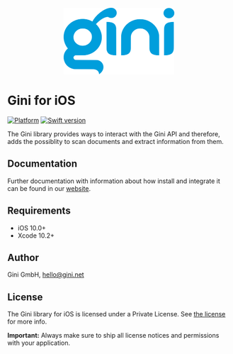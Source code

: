 <p align="center">
<img src="./Documentation/jazzy-theme/assets/img/repo-logo.png" width="250" height="150">
</p>

# Gini for iOS

[![Platform](https://img.shields.io/badge/platform-iOS-lightgrey.svg)]()
[![Swift version](https://img.shields.io/badge/swift-5.0-orange.svg)]()


The Gini library provides ways to interact with the Gini API and therefore, adds the possiblity to scan documents and extract information from them.

## Documentation

Further documentation with information about how install and integrate it can be found in our [website](http://developer.gini.net/gini-ios/docs/).

## Requirements

- iOS 10.0+
- Xcode 10.2+

## Author

Gini GmbH, hello@gini.net

## License

The Gini library for iOS is licensed under a Private License. See [the license](http://developer.gini.net/gini-ios/docs/license.html) for more info.

**Important:** Always make sure to ship all license notices and permissions with your application.
